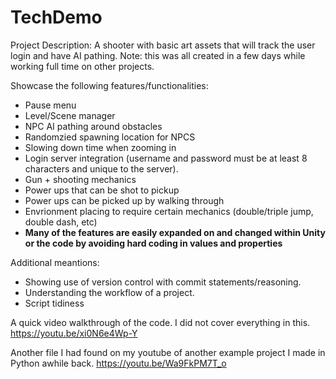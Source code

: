 # TechDemo
Project Description:
A shooter with basic art assets that will track the user login and have AI pathing. Note: this was all created in a few days while working full time on other projects.

Showcase the following features/functionalities:
- Pause menu
- Level/Scene manager
- NPC AI pathing around obstacles
- Randomzied spawning location for NPCS
- Slowing down time when zooming in
- Login server integration (username and password must be at least 8 characters and unique to the server).
- Gun + shooting mechanics
- Power ups that can be shot to pickup
- Power ups can be picked up by walking through
- Envrionment placing to require certain mechanics (double/triple jump, double dash, etc)
- **Many of the features are easily expanded on and changed within Unity or the code by avoiding hard coding in values and properties**

Additional meantions:
- Showing use of version control with commit statements/reasoning.
- Understanding the workflow of a project.
- Script tidiness 


A quick video walkthrough of the code. I did not cover everything in this.
https://youtu.be/xi0N6e4Wp-Y



Another file I had found on my youtube of another example project I made in Python awhile back.
https://youtu.be/Wa9FkPM7T_o
